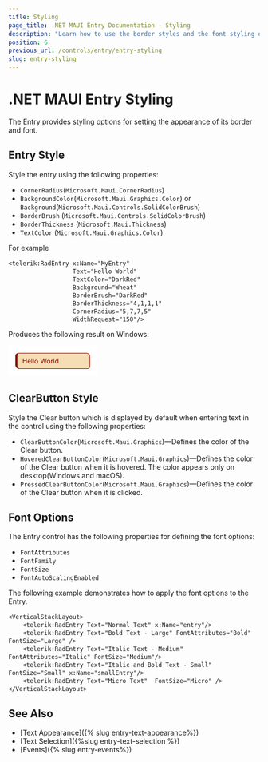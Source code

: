 ```yaml
---
title: Styling
page_title: .NET MAUI Entry Documentation - Styling
description: "Learn how to use the border styles and the font styling options of the Telerik UI for .NET MAUI Entry control."
position: 6
previous_url: /controls/entry/entry-styling
slug: entry-styling
---
```


# .NET MAUI Entry Styling

The Entry provides styling options for setting the appearance of its border and font.

## Entry Style

Style the entry using the following properties:

* `CornerRadius`(`Microsoft.Maui.CornerRadius`)
* `BackgroundColor`(`Microsoft.Maui.Graphics.Color`) or `Background`(`Microsoft.Maui.Controls.SolidColorBrush`)
* `BorderBrush` (`Microsoft.Maui.Controls.SolidColorBrush`)
* `BorderThickness` (`Microsoft.Maui.Thickness`)
* `TextColor` (`Microsoft.Maui.Graphics.Color`)

For example

```XAML
<telerik:RadEntry x:Name="MyEntry"
                  Text="Hello World"
                  TextColor="DarkRed"
                  Background="Wheat"
                  BorderBrush="DarkRed"
                  BorderThickness="4,1,1,1"
                  CornerRadius="5,7,7,5"
                  WidthRequest="150"/>
```

Produces the following result on Windows:

![](./images/entry-border-styling.png)

## ClearButton Style

Style the Clear button which is displayed by default when entering text in the control using the following properties:

* `ClearButtonColor`(`Microsoft.Maui.Graphics`)&mdash;Defines the color of the Clear button.
* `HoveredClearButtonColor`(`Microsoft.Maui.Graphics`)&mdash;Defines the color of the Clear button when it is hovered. The color appears only on desktop(Windows and macOS).
* `PressedClearButtonColor`(`Microsoft.Maui.Graphics`)&mdash;Defines the color of the Clear button when it is clicked.

## Font Options

The Entry control has the following properties for defining the font options:

* `FontAttributes`
* `FontFamily`
* `FontSize`
* `FontAutoScalingEnabled`

The following example demonstrates how to apply the font options to the Entry.

```XAML
<VerticalStackLayout>
    <telerik:RadEntry Text="Normal Text" x:Name="entry"/>
    <telerik:RadEntry Text="Bold Text - Large" FontAttributes="Bold" FontSize="Large" />
    <telerik:RadEntry Text="Italic Text - Medium" FontAttributes="Italic" FontSize="Medium"/>
    <telerik:RadEntry Text="Italic and Bold Text - Small"  FontSize="Small" x:Name="smallEntry"/>
    <telerik:RadEntry Text="Micro Text"  FontSize="Micro" />
</VerticalStackLayout>
```

## See Also

- [Text Appearance]({% slug entry-text-appearance%})
- [Text Selection]({%slug entry-text-selection %})
- [Events]({% slug entry-events%})
